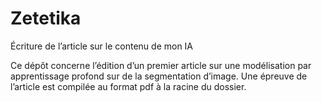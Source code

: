 # Zetetika
Écriture de l’article sur le contenu de mon IA

Ce dépôt concerne l’édition d’un premier article sur une modélisation par apprentissage profond sur de la segmentation d’image. Une épreuve de l’article est compilée au format pdf à la racine du dossier.

